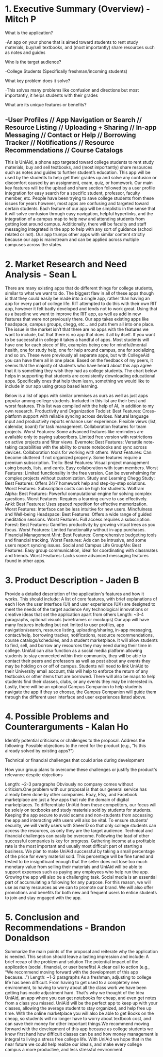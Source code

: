 
# 1. Executive Summary (Overview) - Mitch P

What is the application?

-An app on your phone that is aimed toward students to rent study materials, buy/sell textbooks, and (most importantly) share resources such as notes and guides

Who is the target audience?

-College Students (Specifically freshman/incoming students)

What key problem does it solve?

-This solves many problems like confusion and directions but most importantly, it helps students with their grades

What are its unique features or benefits?

-User Profiles // App Navigation or Search // Resource Listing // Uploading + Sharing // In-app Messaging // Contact or Help // Borrowing Tracker // Notifications // Resource Recommendations // Course Catalogs
---
This is UniAid, a phone app targeted toward college students to rent study materials, buy and sell textbooks,  and (most importantly) share resources such as notes and guides to further student’s education. This app will be used by the students to help get their grades up and solve any confusion or discomfort caused by an assignment, exam, quiz, or homework. Our main key features will be the upload and share section followed by a user profile integration for easy search for a specific student, professor, faculty member, etc. People have been trying to save college students from these issues for years however, most apps are confusing and targeted toward certain students. Each feature of our app will be simplistic in the sense that it will solve confusion through easy navigation, helpful hyperlinks, and the integration of a campus map to help new and attending students from getting lost around campus. Additionally, there will be faculty and staff messaging integrated in the app to help with any sort of guidance (school related or not). Our app trumps other apps with similar content strictly because our app is mainstream and can be applied across multiple campuses across the states.

# 2. Market Research and Need Analysis - Sean L
There are many existing apps that do different things for college students, similar to what we want to do. The biggest flaw in all of these apps though is that they could easily be made into a single app, rather than having an app for every part of college life. RIT attempted to do this with their own RIT app, however it felt badly developed and tends not to work great. Using that as a baseline we want to improve the RIT app, as well as add in new features that were not previously there. Our app takes existing apps like headspace, campus groups, chegg, etc… and puts them all into one place. The issue in the market isn’t that there are no apps with the features we want to include, but that there is no app that does it all by itself. If you want to be successful in college it takes a handful of apps. Most students will have one for each piece of life, examples being one for mindful/mental health, one for study help, one for help around campus, one for socializing, and so on. These were previously all separate apps, but with CollegeAid you can have them all in one place. 
Based on the feedback of my peers, it seems that the majority of students who have heard about this app agree that it is something they wish they had as college students. The chart below helps in supporting that students are consistently downloading educational apps. Specifically ones that help them learn, something we would like to include in our app using group based learning. 


Below is a list of apps with similar premises as ours as well as just apps popular among college students. Included in this list are their best and worst features. This list was compiled with the help of AI, in addition to my own research. 
Productivity and Organization
Todoist:
Best Features:
Cross-platform support with reliable syncing across devices.
Natural language input and productivity reports enhance user experience.
Flexible views (list, calendar, board) for task management.
Collaboration features for team projects.
Worst Features:
Some advanced features like reminders are available only to paying subscribers.
Limited free version with restrictions on active projects and filter views.
Evernote:
Best Features:
Versatile note-taking capabilities with the ability to create notebooks and sync across devices.
Collaboration tools for working with others.
Worst Features:
Can become cluttered if not organized properly.
Some features require a premium subscription.
Trello:
Best Features:
Visual project management using boards, lists, and cards.
Easy collaboration with team members.
Worst Features:
Limited functionality in the free version.
Can be overwhelming for complex projects without customization.
Study and Learning
Chegg Study:
Best Features:
Offers 24/7 homework help and step-by-step solutions.
Worst Features:
Subscription costs can be high for students.
Wolfram Alpha:
Best Features:
Powerful computational engine for solving complex questions.
Worst Features:
Requires a learning curve to use effectively.
Anki:
Best Features:
Uses spaced repetition for effective memorization.
Worst Features:
Interface can be less intuitive for new users.
Mindfulness and Well-being
Headspace:
Best Features:
Offers a wide range of guided meditation sessions.
Worst Features:
Full access requires a subscription.
Forest:
Best Features:
Gamifies productivity by growing virtual trees as you focus.
Worst Features:
Limited functionality without in-app purchases.
Financial Management
Mint:
Best Features:
Comprehensive budgeting tools and financial tracking.
Worst Features:
Ads can be intrusive, and some users report syncing issues.
Social and Campus Life
GroupMe:
Best Features:
Easy group communication, ideal for coordinating with classmates and friends.
Worst Features:
Lacks some advanced messaging features found in other apps.





# 3. Product Description - Jaden B
Provide a detailed description of the application's features and how it works. This should include:
A list of core features, with brief explanations of each
How the user interface (UI) and user experience (UX) are designed to meet the needs of the target audience
Any technological innovations or creative ideas that set the application apart from others
Length: ~3-4 paragraphs, optional visuals (wireframes or mockups)
Our app will have many features including but not limited to user profiles, app navigation/search,  resource listing, uploading/sharing, in-app messaging, contact/help, borrowing tracker, notifications, resource recommendations, course catalogs/schedules, and a student marketplace. It will allow students to find, sell, and borrow any resources they may need during their time in college. UniAid can also function as a social media platform allowing students to stay connected within their community, they will be able to contact their peers and professors as well as post about any events they may be holding on or off of campus. Students will need to link UniAid to their University email account, this will help to enforce the return of any textbooks or other items that are borrowed. There will also be maps to help students find their classes, clubs, or any events they may be interested in. Lastly, there will be an optional Campus Companion to help students navigate the app if they so choose, the Campus Companion will guide them through the different user interface and user experiences listed above.


# 4. Possible Problems and Counterarguments - Kalan Ho
Identify potential criticisms or challenges to the proposal. Address the following:
Possible objections to the need for the product (e.g., "Is this already solved by existing apps?")

Technical or financial challenges that could arise during development

How your group plans to overcome these challenges or justify the product's relevance despite objections

Length: ~2-3 paragraphs 
	Obviously no company comes without criticism.One problem with our proposal is that our general service has already been done by other companies. Ebay, Etsy, and Facebook marketplace are just a few apps that rule the domain of digital marketplaces. To differentiate UniAid from these competitors, our focus will be solely on textbooks and study materials sold by students for students. Keeping the app secure to avoid scams and non-students from accessing the app and interacting with users will also be vital. To ensure students’ security, we will verify users with SheerID so that only college students can access the resources, as only they are the target audience. 
	Technical and financial challenges can easily be overcome. Following the lead of other successful companies is key for progress. Gathering income at a profitable rate is the most important and usually most difficult part of starting a business. We plan to make UniAid successful by taking a small percentage of the price for every material sold. This percentage will be fine tuned and tested to be insignificant enough that the seller does not lose too much monetary value from selling their materials and UniAid will be able to support expenses such as paying any employees who help run the app. Growing the app will also be a challenging task. Social media is an essential part of accumulating a following for any purpose. For this reason, we will use as many resources as we can to promote our brand. We will also offer promotions and benefits for both new and frequent users to entice students to join and stay engaged with the app.

# 5. Conclusion and Recommendations - Brandon Donaldson
Summarize the main points of the proposal and reiterate why the application is needed. This section should leave a lasting impression and include:
A brief recap of the problem and solution
The potential impact of the application (social, financial, or user benefits)
A clear call to action (e.g., “We recommend moving forward with the development of this app because…”)
Length: ~1-2 paragraphs
As a freshman, adjusting to college life has been difficult. From having to get used to a completely new environment, to having to worry about all the class work we have been getting has made adjustment hard. That's why we thought of the Idea UniAid, an app where you can get notebooks for cheap, and even get notes from a class you missed. UniAid will be the perfect app to keep up with your classes, allowing the average student to stay organized, and help free up time. With the online marketplace you will also be able to get Books on the cheap, so students will no longer have to worry about textbook cost, and can save their money for other important things.We recommend moving forward with the development of this app because as college students we know first hand how difficult classes can be and how money management is integral to living a stress free college life. With UniAid we hope that in the near future we could help realize our ideals, and make every college campus a more productive, and less stressful environment.
